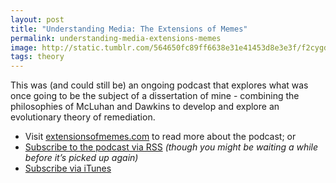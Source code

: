 ```yaml
---
layout: post
title: "Understanding Media: The Extensions of Memes"
permalink: understanding-media-extensions-memes
image: http://static.tumblr.com/564650fc89ff6638e31e41453d8e3e3f/f2cygdd/fKGmxfwk1/tumblr_static_extensionsofmemesgv.gif
tags: theory
---
```


This was (and could still be) an ongoing podcast that explores what was once going to be the subject of a dissertation of mine - combining the philosophies of McLuhan and Dawkins to develop and explore an evolutionary theory of remediation.

* Visit [extensionsofmemes.com](http://extensionsofmemes.com) to read more about the podcast; or
* [Subscribe to the podcast via RSS](http://feeds.feedburner.com/ExtensionsOfMemes) *(though you might be waiting a while before it’s picked up again)*
* [Subscribe via iTunes](https://itunes.apple.com/gb/podcast/understanding-media-extensions/id731044389?lkhj)
